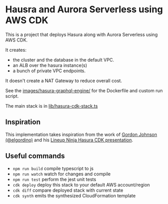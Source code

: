 # Hausra and Aurora Serverless using AWS CDK

This is a project that deploys Hasura along with Aurora Serverless using AWS CDK.

It creates:
* the cluster and the database in the default VPC.
* an ALB over the hasura instance(s)
* a bunch of private VPC endpoints.

It doesn't create a NAT Gateway to reduce overall cost.

See the [images/hasura-graphql-engine/](images/hasura-graphql-engine/) for the Dockerfile and custom run script.

The main stack is in [lib/hasura-cdk-stack.ts](lib/hasura-cdk-stack.ts)

## Inspiration
This implementation takes inspiration from the work of [Gordon Johnson (@elgordino)](https://github.com/elgordino) and his [Lineup Ninja Hasura CDK presentation](https://docs.google.com/presentation/d/10f2EhHGjK8it6oFOKX4ncG7XpHrW7gyw/edit#slide=id.p1).


## Useful commands

* `npm run build`   compile typescript to js
* `npm run watch`   watch for changes and compile
* `npm run test`    perform the jest unit tests
* `cdk deploy`      deploy this stack to your default AWS account/region
* `cdk diff`        compare deployed stack with current state
* `cdk synth`       emits the synthesized CloudFormation template
